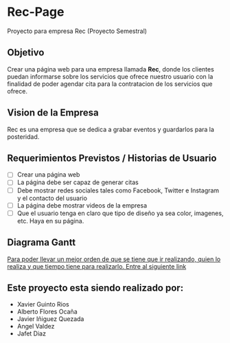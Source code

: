 # Rec-Page

Proyecto para empresa Rec (Proyecto Semestral)

## Objetivo

Crear una página web para una empresa llamada **Rec**, donde los clientes puedan informarse sobre los servicios que ofrece nuestro usuario con la finalidad de poder agendar cita para la contratacion de los servicios que ofrece.

## Vision de la Empresa

Rec es una empresa que se dedica a grabar eventos y guardarlos para la posteridad.

## Requerimientos Previstos / Historias de Usuario

-   [ ] Crear una página web
-   [ ] La página debe ser capaz de generar citas
-   [ ] Debe mostrar redes sociales tales como Facebook, Twitter e Instagram y el contacto del usuario
-   [ ] La página debe mostrar videos de la empresa
-   [ ] Que el usuario tenga en claro que tipo de diseño ya sea color, imagenes, etc. Haya en su página.

## Diagrama Gantt

[Para poder llevar un mejor orden de que se tiene que ir realizando, quien lo realiza y que tiempo tiene para realizarlo. Entre al siguiente link](https://github.com/Xavatt/Rec-Page/blob/master/Proyecto%20Rec%20Diagrama%20Gantt.pdf)

## Este proyecto esta siendo realizado por:

-   Xavier Guinto Rios
-   Alberto Flores Ocaña
-   Javier Iñiguez Quezada
-   Angel Valdez
-   Jafet Diaz
